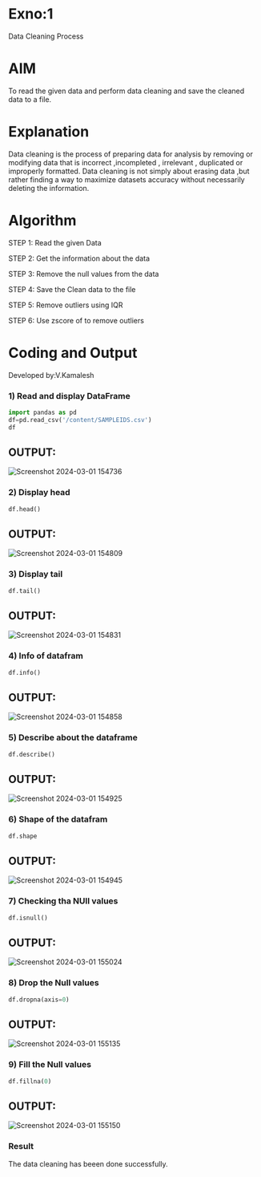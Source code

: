 # Exno:1
Data Cleaning Process

# AIM
To read the given data and perform data cleaning and save the cleaned data to a file.

# Explanation
Data cleaning is the process of preparing data for analysis by removing or modifying data that is incorrect ,incompleted , irrelevant , duplicated or improperly formatted. Data cleaning is not simply about erasing data ,but rather finding a way to maximize datasets accuracy without necessarily deleting the information.

# Algorithm
STEP 1: Read the given Data

STEP 2: Get the information about the data

STEP 3: Remove the null values from the data

STEP 4: Save the Clean data to the file

STEP 5: Remove outliers using IQR

STEP 6: Use zscore of to remove outliers

 
# Coding and Output

Developed by:V.Kamalesh

### 1) Read and display DataFrame
```python
import pandas as pd
df=pd.read_csv('/content/SAMPLEIDS.csv')
df
```
## OUTPUT:

![Screenshot 2024-03-01 154736](https://github.com/chandrumathiyazhagan/exno1/assets/119393023/4e49fcac-4e45-4609-9919-6efd2045f70d)
### 2) Display head
```python
df.head()
```
## OUTPUT:

![Screenshot 2024-03-01 154809](https://github.com/chandrumathiyazhagan/exno1/assets/119393023/756af652-2e9c-4f75-8f04-7087b30789b4)
### 3) Display tail
```python
df.tail()
```
## OUTPUT:

![Screenshot 2024-03-01 154831](https://github.com/chandrumathiyazhagan/exno1/assets/119393023/9b2316aa-b545-4a89-9731-3fe81b08f273)
### 4) Info of datafram
```python
df.info()
```
## OUTPUT:

![Screenshot 2024-03-01 154858](https://github.com/chandrumathiyazhagan/exno1/assets/119393023/4b6c1206-0fb6-4ab6-8b0d-b71d9301d31e)
### 5) Describe about the dataframe
```python
df.describe()
```
## OUTPUT:

![Screenshot 2024-03-01 154925](https://github.com/chandrumathiyazhagan/exno1/assets/119393023/8c9def69-0199-4ebf-9365-ffc999b7f340)
### 6) Shape of the datafram
```python
df.shape
```
## OUTPUT:

![Screenshot 2024-03-01 154945](https://github.com/chandrumathiyazhagan/exno1/assets/119393023/b138cb78-9d96-43a0-939f-fddfb85f83d0)
### 7) Checking tha NUll values
```python
df.isnull()
```
## OUTPUT:

![Screenshot 2024-03-01 155024](https://github.com/chandrumathiyazhagan/exno1/assets/119393023/0fe6f2f1-4bca-4727-a239-a54eb6b37d07)
### 8) Drop the Null values
```python
df.dropna(axis=0)
```
## OUTPUT:

![Screenshot 2024-03-01 155135](https://github.com/chandrumathiyazhagan/exno1/assets/119393023/bd430e52-ca9c-4d1f-a03b-1a0778e27e6f)
### 9) Fill the Null values
```python
df.fillna(0)
```
## OUTPUT:

![Screenshot 2024-03-01 155150](https://github.com/chandrumathiyazhagan/exno1/assets/119393023/582708d0-abc7-4c18-8c89-5698d2b80ef3)

### Result

The data cleaning has beeen done successfully.
